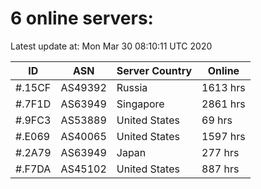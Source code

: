 # 6 online servers:

Latest update at: Mon Mar 30 08:10:11 UTC 2020

| ID | ASN | Server Country | Online |
| -- | --- | -------------- | ------ |
| #.15CF | AS49392 | Russia | 1613 hrs |
| #.7F1D | AS63949 | Singapore | 2861 hrs |
| #.9FC3 | AS53889 | United States | 69 hrs |
| #.E069 | AS40065 | United States | 1597 hrs |
| #.2A79 | AS63949 | Japan | 277 hrs |
| #.F7DA | AS45102 | United States | 887 hrs |

